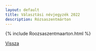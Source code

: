 ```yaml
---
layout: default
title: Választási névjegyzék 2022
description: Rózsaszentmárton
---
```


{% include Roozsaszentmaarton.html %}

[Vissza](./)